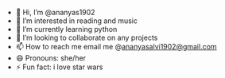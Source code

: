 - 👋 Hi, I’m @ananyas1902
- 👀 I’m interested in reading and music
- 🌱 I’m currently learning python
- 💞️ I’m looking to collaborate on any projects
- 📫 How to reach me email me @ananyasalvi1902@gmail.com
- 😄 Pronouns: she/her
- ⚡ Fun fact: i love star wars

<!---
ananyas1902/ananyas1902 is a ✨ special ✨ repository because its `README.md` (this file) appears on your GitHub profile.
You can click the Preview link to take a look at your changes.
--->
